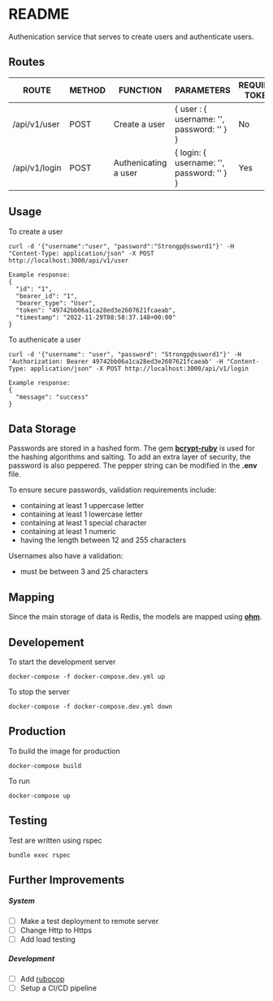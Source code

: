 # README

Authenication service that serves to create users and authenticate users.

## Routes

ROUTE | METHOD | FUNCTION | PARAMETERS | REQUIRES TOKEN
--- | --- | --- | --- | ---
/api/v1/user | POST | Create a user | { user : { username: '', password: '' } } | No
/api/v1/login | POST | Authenicating a user | { login: { username: '', password: '' } } | Yes

## Usage

To create a user
```
curl -d '{"username":"user", "password":"Strongp@ssword1"}' -H "Content-Type: application/json" -X POST http://localhost:3000/api/v1/user

Example response:
{
  "id": "1",
  "bearer_id": "1",
  "bearer_type": "User",
  "token": "49742bb06a1ca28ed3e2607621fcaeab",
  "timestamp": "2022-11-29T08:58:37.148+00:00"
}

```
To authenicate a user
```
curl -d '{"username": "user", "password": "Strongp@ssword1"}' -H 'Authorization: Bearer 49742bb06a1ca28ed3e2607621fcaeab' -H "Content-Type: application/json" -X POST http://localhost:3000/api/v1/login

Example response:
{
  "message": "success"
}
```

## Data Storage

Passwords are stored in a hashed form. The gem [**bcrypt-ruby**](https://github.com/bcrypt-ruby/bcrypt-ruby) is used for the hashing algorithms and salting. To add an extra layer of security, the password is also peppered. The pepper string can be modified in the **.env** file.

To ensure secure passwords, validation requirements include:
* containing at least 1 uppercase letter
* containing at least 1 lowercase letter
* containing at least 1 special character
* containing at least 1 numeric
* having the length between 12 and 255 characters

Usernames also have a validation:
* must be between 3 and 25 characters

## Mapping
Since the main storage of data is Redis, the models are mapped using [**ohm**](https://github.com/soveran/ohm).

## Developement

To start the development server

```
docker-compose -f docker-compose.dev.yml up
```

To stop the server
```
docker-compose -f docker-compose.dev.yml down
```

## Production

To build the image for production
```
docker-compose build
```
To run
```
docker-compose up
```

## Testing
Test are written using rspec
```
bundle exec rspec
```

## Further Improvements
##### System
- [ ] Make a test deployment to remote server
- [ ] Change Http to Https
- [ ] Add load testing

##### Development
- [ ] Add [rubocop](https://github.com/rubocop/rubocop)
- [ ] Setup a CI/CD pipeline
